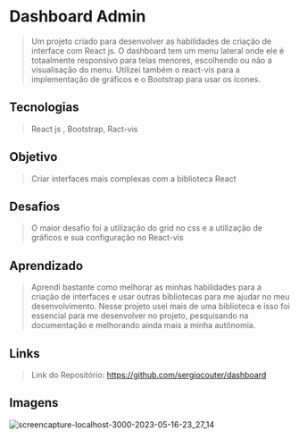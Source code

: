 # Dashboard Admin

> Um projeto criado para desenvolver as habilidades de criação de interface com React js. O dashboard tem um menu lateral onde ele é totaalmente responsivo para telas menores, escolhendo ou não a visualisação do menu. Utilizei também o react-vis para a implementação de gráficos e o Bootstrap para usar os ícones.


## Tecnologias
> React js , Bootstrap, Ract-vis

## Objetivo
> Criar interfaces mais complexas com a biblioteca React

## Desafios
> O maior desafio foi a utilização do grid no css e a utilização de gráficos e sua configuração no React-vis

## Aprendizado
> Aprendi bastante como melhorar as minhas habilidades para a criação de interfaces e usar outras bibliotecas para me ajudar no meu desenvolvimento. Nesse projeto usei mais de uma biblioteca e isso foi essencial para me desenvolver no projeto, pesquisando na documentação e melhorando ainda mais a minha autônomia.

## Links
> Link do Repositório: https://github.com/sergiocouter/dashboard

## Imagens
![screencapture-localhost-3000-2023-05-16-23_27_14](https://github.com/sergiocouter/dashboard/assets/78119200/72e07144-7d79-4d53-9927-7abc035d15da)



